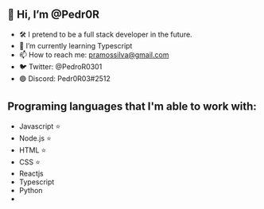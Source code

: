 ## 👋 Hi, I’m @Pedr0R
- 🛠  I pretend to be a full stack developer in the future.
- 🌱 I’m currently learning Typescript
- 📫 How to reach me: pramossilva@gmail.com
- 🐦 Twitter: @PedroR0301
- 🟣 Discord: Pedr0R03#2512

## Programing languages that I'm able to work with:

- Javascript ⭐
- Node.js ⭐
- HTML ⭐
- CSS ⭐
- Reactjs
- Typescript
- Python 
- 
<!---
Pedr0R/Pedr0R is a ✨ special ✨ repository because its `README.md` (this file) appears on your GitHub profile.
You can click the Preview link to take a look at your changes.
--->

